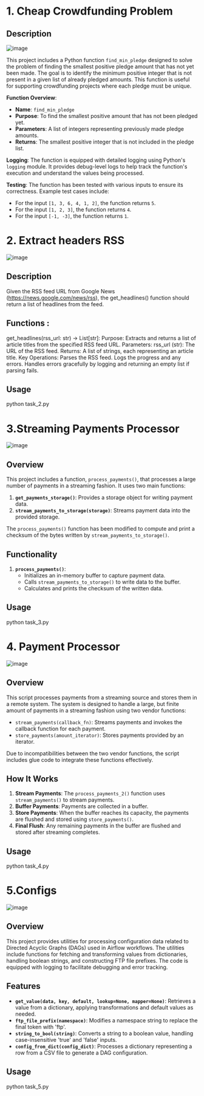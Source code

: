 # 1. Cheap Crowdfunding Problem

## Description

![image](https://github.com/user-attachments/assets/0f58dd78-2e92-4ab6-aa28-c7cb9a905c02)

This project includes a Python function `find_min_pledge` designed to solve the problem of finding the smallest positive pledge amount that has not yet been made.
The goal is to identify the minimum positive integer that is not present in a given list of already pledged amounts.
This function is useful for supporting crowdfunding projects where each pledge must be unique.

**Function Overview**:
- **Name**: `find_min_pledge`
- **Purpose**: To find the smallest positive amount that has not been pledged yet.
- **Parameters**: A list of integers representing previously made pledge amounts.
- **Returns**: The smallest positive integer that is not included in the pledge list.

**Logging**:
The function is equipped with detailed logging using Python's `logging` module.
It provides debug-level logs to help track the function's execution and understand the values being processed.

**Testing**:
The function has been tested with various inputs to ensure its correctness. Example test cases include:
- For the input `[1, 3, 6, 4, 1, 2]`, the function returns `5`.
- For the input `[1, 2, 3]`, the function returns `4`.
- For the input `[-1, -3]`, the function returns `1`.


# 2. Extract headers RSS
![image](https://github.com/user-attachments/assets/d26cb5c8-0e2e-4e7d-bc0e-2a7f2b9b18e2)


## Description
Given the RSS feed URL from Google News (https://news.google.com/news/rss), the get_headlines() function should return a list of headlines from the feed.

## Functions :
get_headlines(rss_url: str) -> List[str]:
Purpose: Extracts and returns a list of article titles from the specified RSS feed URL.
Parameters:
rss_url (str): The URL of the RSS feed.
Returns:
A list of strings, each representing an article title.
Key Operations:
Parses the RSS feed.
Logs the progress and any errors.
Handles errors gracefully by logging and returning an empty list if parsing fails.

## Usage
  python task_2.py

# 3.Streaming Payments Processor
![image](https://github.com/user-attachments/assets/de127eba-a03e-47c3-8b05-f7afe9d41092)


## Overview

This project includes a function, `process_payments()`, that processes a large number of payments in a streaming fashion. It uses two main functions:

1. **`get_payments_storage()`**: Provides a storage object for writing payment data.
2. **`stream_payments_to_storage(storage)`**: Streams payment data into the provided storage.

The `process_payments()` function has been modified to compute and print a checksum of the bytes written by `stream_payments_to_storage()`.


## Functionality

1. **`process_payments()`**:
   - Initializes an in-memory buffer to capture payment data.
   - Calls `stream_payments_to_storage()` to write data to the buffer.
   - Calculates and prints the checksum of the written data.
  
## Usage
   python task_3.py


# 4. Payment Processor
![image](https://github.com/user-attachments/assets/aea0ea24-9b41-48f3-aa7b-6f38651ffae9)


## Overview

This script processes payments from a streaming source and stores them in a remote system. The system is designed to handle a large, but finite amount of payments in a streaming fashion using two vendor functions:

- `stream_payments(callback_fn)`: Streams payments and invokes the callback function for each payment.
- `store_payments(amount_iterator)`: Stores payments provided by an iterator.

Due to incompatibilities between the two vendor functions, the script includes glue code to integrate these functions effectively.

## How It Works

1. **Stream Payments**: The `process_payments_2()` function uses `stream_payments()` to stream payments.
2. **Buffer Payments**: Payments are collected in a buffer.
3. **Store Payments**: When the buffer reaches its capacity, the payments are flushed and stored using `store_payments()`.
4. **Final Flush**: Any remaining payments in the buffer are flushed and stored after streaming completes.

## Usage
   python task_4.py

# 5.Configs 
![image](https://github.com/user-attachments/assets/b9b8dcea-1233-4e5d-b043-5ff2146f7d88)


## Overview

This project provides utilities for processing configuration data related to Directed Acyclic Graphs (DAGs) used in Airflow workflows. The utilities include functions for fetching and transforming values from dictionaries, handling boolean strings, and constructing FTP file prefixes. The code is equipped with logging to facilitate debugging and error tracking.

## Features

- **`get_value(data, key, default, lookup=None, mapper=None)`**: Retrieves a value from a dictionary, applying transformations and default values as needed.
- **`ftp_file_prefix(namespace)`**: Modifies a namespace string to replace the final token with 'ftp'.
- **`string_to_bool(string)`**: Converts a string to a boolean value, handling case-insensitive 'true' and 'false' inputs.
- **`config_from_dict(config_dict)`**: Processes a dictionary representing a row from a CSV file to generate a DAG configuration.

## Usage
   python task_5.py
